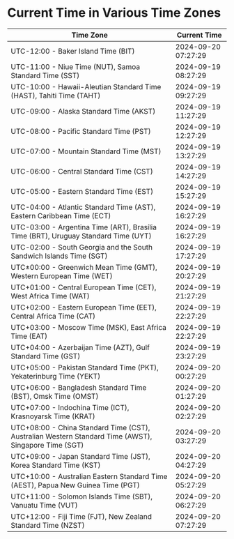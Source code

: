 # Current Time in Various Time Zones

| Time Zone | Current Time |
|-----------|--------------|
| UTC-12:00 - Baker Island Time (BIT) | 2024-09-20 07:27:29 |
| UTC-11:00 - Niue Time (NUT), Samoa Standard Time (SST) | 2024-09-19 08:27:29 |
| UTC-10:00 - Hawaii-Aleutian Standard Time (HAST), Tahiti Time (TAHT) | 2024-09-19 09:27:29 |
| UTC-09:00 - Alaska Standard Time (AKST) | 2024-09-19 11:27:29 |
| UTC-08:00 - Pacific Standard Time (PST) | 2024-09-19 12:27:29 |
| UTC-07:00 - Mountain Standard Time (MST) | 2024-09-19 13:27:29 |
| UTC-06:00 - Central Standard Time (CST) | 2024-09-19 14:27:29 |
| UTC-05:00 - Eastern Standard Time (EST) | 2024-09-19 15:27:29 |
| UTC-04:00 - Atlantic Standard Time (AST), Eastern Caribbean Time (ECT) | 2024-09-19 16:27:29 |
| UTC-03:00 - Argentina Time (ART), Brasília Time (BRT), Uruguay Standard Time (UYT) | 2024-09-19 16:27:29 |
| UTC-02:00 - South Georgia and the South Sandwich Islands Time (SGT) | 2024-09-19 17:27:29 |
| UTC±00:00 - Greenwich Mean Time (GMT), Western European Time (WET) | 2024-09-19 20:27:29 |
| UTC+01:00 - Central European Time (CET), West Africa Time (WAT) | 2024-09-19 21:27:29 |
| UTC+02:00 - Eastern European Time (EET), Central Africa Time (CAT) | 2024-09-19 22:27:29 |
| UTC+03:00 - Moscow Time (MSK), East Africa Time (EAT) | 2024-09-19 22:27:29 |
| UTC+04:00 - Azerbaijan Time (AZT), Gulf Standard Time (GST) | 2024-09-19 23:27:29 |
| UTC+05:00 - Pakistan Standard Time (PKT), Yekaterinburg Time (YEKT) | 2024-09-20 00:27:29 |
| UTC+06:00 - Bangladesh Standard Time (BST), Omsk Time (OMST) | 2024-09-20 01:27:29 |
| UTC+07:00 - Indochina Time (ICT), Krasnoyarsk Time (KRAT) | 2024-09-20 02:27:29 |
| UTC+08:00 - China Standard Time (CST), Australian Western Standard Time (AWST), Singapore Time (SGT) | 2024-09-20 03:27:29 |
| UTC+09:00 - Japan Standard Time (JST), Korea Standard Time (KST) | 2024-09-20 04:27:29 |
| UTC+10:00 - Australian Eastern Standard Time (AEST), Papua New Guinea Time (PGT) | 2024-09-20 05:27:29 |
| UTC+11:00 - Solomon Islands Time (SBT), Vanuatu Time (VUT) | 2024-09-20 06:27:29 |
| UTC+12:00 - Fiji Time (FJT), New Zealand Standard Time (NZST) | 2024-09-20 07:27:29 |
